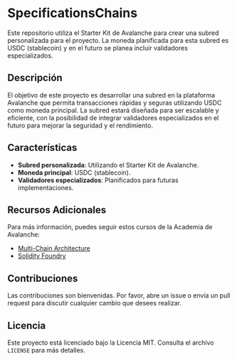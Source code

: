 # SpecificationsChains

Este repositorio utiliza el Starter Kit de Avalanche para crear una subred personalizada para el proyecto. La moneda planificada para esta subred es USDC (stablecoin) y en el futuro se planea incluir validadores especializados.

## Descripción

El objetivo de este proyecto es desarrollar una subred en la plataforma Avalanche que permita transacciones rápidas y seguras utilizando USDC como moneda principal. La subred estará diseñada para ser escalable y eficiente, con la posibilidad de integrar validadores especializados en el futuro para mejorar la seguridad y el rendimiento.

## Características

- **Subred personalizada**: Utilizando el Starter Kit de Avalanche.
- **Moneda principal**: USDC (stablecoin).
- **Validadores especializados**: Planificados para futuras implementaciones.

## Recursos Adicionales

Para más información, puedes seguir estos cursos de la Academia de Avalanche:
- [Multi-Chain Architecture](https://build.avax.network/academy/multi-chain-architecture)
- [Solidity Foundry](https://build.avax.network/academy/solidity-foundry)

## Contribuciones

Las contribuciones son bienvenidas. Por favor, abre un issue o envía un pull request para discutir cualquier cambio que desees realizar.

## Licencia

Este proyecto está licenciado bajo la Licencia MIT. Consulta el archivo `LICENSE` para más detalles.